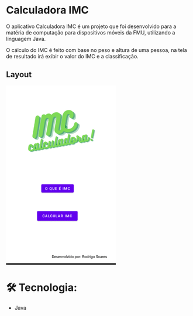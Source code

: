 # Calculadora IMC
O aplicativo Calculadora IMC é um projeto que foi desenvolvido para a matéria de computação para dispositivos móveis da FMU, utilizando a linguagem Java.

O  cálculo do IMC é feito com base no peso e altura de uma pessoa, na tela de resultado irá exibir o valor do IMC e a classificação.

## Layout

<img src="https://github.com/rodrisoares/calculadora-imc/blob/main/img/telas.gif" />


# 🛠 Tecnologia:
* Java

